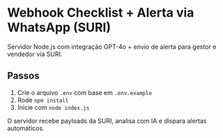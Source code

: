 # Webhook Checklist + Alerta via WhatsApp (SURI)

Servidor Node.js com integração GPT-4o + envio de alerta para gestor e vendedor via SURI.

## Passos

1. Crie o arquivo `.env` com base em `.env.example`
2. Rode `npm install`
3. Inicie com `node index.js`

O servidor recebe payloads da SURI, analisa com IA e dispara alertas automáticos.
